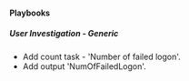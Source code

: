 
#### Playbooks
##### User Investigation - Generic
- Add count task - 'Number of failed logon'.
- Add output 'NumOfFailedLogon'.
